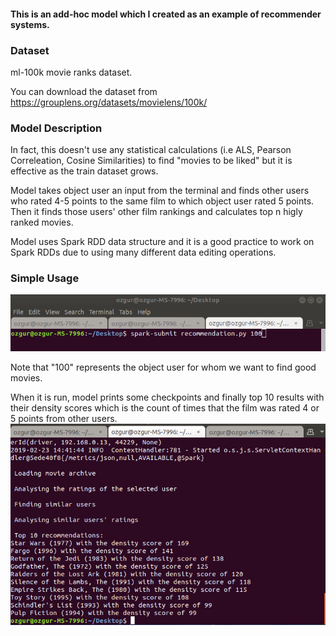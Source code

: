 #### This is an add-hoc model which I created as an example of recommender systems.

### Dataset
ml-100k movie ranks dataset.

You can download the dataset from https://grouplens.org/datasets/movielens/100k/

### Model Description

In fact, this doesn't use any statistical calculations (i.e ALS, Pearson Correleation, Cosine Similarities) to find "movies to be liked" but it is effective as the train dataset grows. 

Model takes object user an input from the terminal and finds other users who rated 4-5 points to the same film to which object user rated 5 points. Then it finds those users' other film rankings and calculates top n higly ranked movies.

Model uses Spark RDD data structure and it is a good practice to work on Spark RDDs due to using many different data editing operations.

### Simple Usage


![](Utils/Screenshot%20from%202019-02-23%2014-51-49.png)

Note that "100" represents the object user for whom we want to find good movies.

When it is run, model prints some checkpoints and finally top 10 results with their density scores which is the count of times that the film was rated 4 or 5 points from other users.
![](Utils/Screenshot%20from%202019-02-23%2015-00-43.png)

